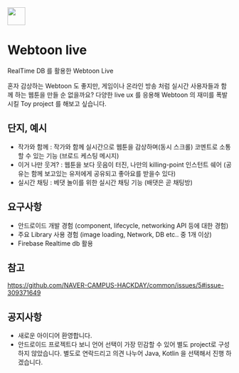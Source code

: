 ﻿<img src="https://firebasestorage.googleapis.com/v0/b/nwebtoonlive.appspot.com/o/webtoon_live_gif1.gif?alt=media&token=07d95221-d3d1-4958-be3d-2262c6262194" width="40" height="40" />

# Webtoon live
RealTime DB 를 활용한 Webtoon Live

혼자 감상하는 Webtoon 도 좋지만, 게임이나 온라인 방송 처럼 실시간 사용자들과 함께 하는 웹툰을 만들 순 없을까요?
다양한 live ux 를 응용해 Webtoon 의 재미를 폭발 시킬 Toy project 를 해보고 싶습니다.

## 단지, 예시
- 작가와 함께 : 작가와 함께 실시간으로 웹툰을 감상하며(동시 스크롤) 코멘트로 소통할 수 있는 기능 (브로드 케스팅 메시지)
- 이거 나만 웃겨? : 웹툰을 보다 웃음이 터진, 나만의 killing-point 인스턴트 쉐어 (공유는 함께 보고있는 유저에게 공유되고 좋아요를 받을수 있다)
- 실시간 채팅 : 베댓 놀이를 위한 실시간 채팅 기능 (배댓은 곧 채팅방)


## 요구사항
- 안드로이드 개발 경험 (component, lifecycle, networking API 등에 대한 경험)
- 주요 Library 사용 경험 (image loading, Network, DB etc.. 중 1개 이상)
- Firebase Realtime db 활용


## 참고
https://github.com/NAVER-CAMPUS-HACKDAY/common/issues/5#issue-309371649


## 공지사항
- 새로운 아이디어 환영합니다.
- 안드로이드 프로젝트다 보니 언어 선택이 가장 민감할 수 있어 별도 project로 구성하지 않았습니다.
별도로 연락드리고 의견 나누어 Java, Kotlin 을 선택해서 진행 하겠습니다.
